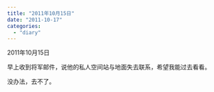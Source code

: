 ```yaml
---
title: "2011年10月15日"
date: "2011-10-17"
categories: 
  - "diary"
---
```


2011年10月15日

早上收到将军邮件，说他的私人空间站与地面失去联系，希望我能过去看看。

没办法，去不了。

